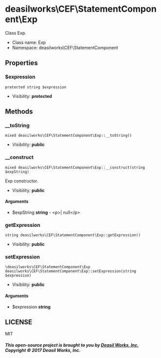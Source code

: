 deasilworks\CEF\StatementComponent\Exp
===============

Class Exp.




* Class name: Exp
* Namespace: deasilworks\CEF\StatementComponent





Properties
----------


### $expression

    protected string $expression





* Visibility: **protected**


Methods
-------


### __toString

    mixed deasilworks\CEF\StatementComponent\Exp::__toString()





* Visibility: **public**




### __construct

    mixed deasilworks\CEF\StatementComponent\Exp::__construct(string $expString)

Exp constructor.



* Visibility: **public**


#### Arguments
* $expString **string** - &lt;p&gt;| null&lt;/p&gt;



### getExpression

    string deasilworks\CEF\StatementComponent\Exp::getExpression()





* Visibility: **public**




### setExpression

    \deasilworks\CEF\StatementComponent\Exp deasilworks\CEF\StatementComponent\Exp::setExpression(string $expression)





* Visibility: **public**


#### Arguments
* $expression **string**



## LICENSE

MIT

##### This open-source project is brought to you by [Deasil Works, Inc.](http://deasil.works/) Copyright &copy; 2017 Deasil Works, Inc.